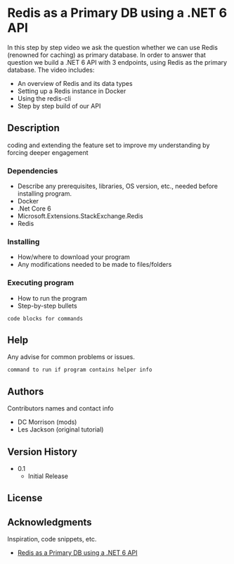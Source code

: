 
# Redis as a Primary DB using a .NET 6 API

In this step by step video we ask the question whether we can use Redis (renowned for caching) as primary database. In order to answer that question we build a .NET 6 API with 3 endpoints, using Redis as the primary database. The video includes:

* An overview of Redis and its data types
* Setting up a Redis instance in Docker
* Using the redis-cli
* Step by step build of our API

## Description

coding and extending the feature set to improve my understanding by forcing deeper engagement

### Dependencies

* Describe any prerequisites, libraries, OS version, etc., needed before installing program.
* Docker
* .Net Core 6
* Microsoft.Extensions.StackExchange.Redis
* Redis

### Installing

* How/where to download your program
* Any modifications needed to be made to files/folders

### Executing program

* How to run the program
* Step-by-step bullets
```
code blocks for commands
```

## Help

Any advise for common problems or issues.
```
command to run if program contains helper info
```

## Authors

Contributors names and contact info

* DC Morrison (mods)
* Les Jackson (original tutorial)

## Version History

* 0.1
    * Initial Release

## License

## Acknowledgments

Inspiration, code snippets, etc.
* [Redis as a Primary DB using a .NET 6 API](https://www.youtube.com/watch?v=GgyizgXwXAg)
